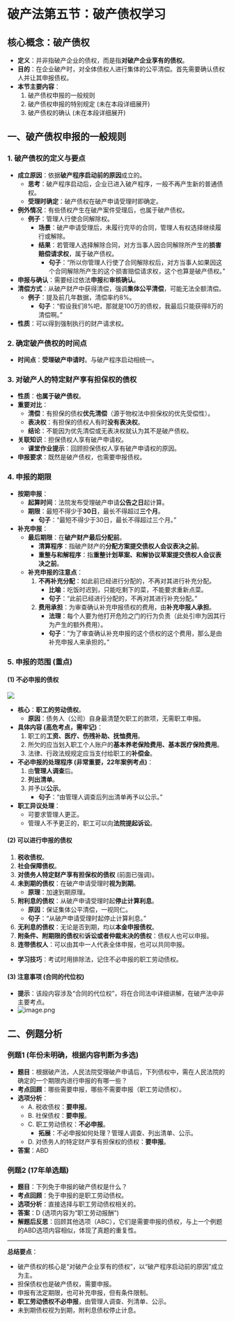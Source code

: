 # 破产法第五节：破产债权学习
## 核心概念：破产债权
-   **定义**：并非指破产企业的债权，而是指**对破产企业享有的债权**。
-   **目的**：在企业破产时，对全体债权人进行集体的公平清偿。首先需要确认债权人并让其申报债权。
-   **本节主要内容**：
    1.  破产债权申报的一般规则
    2.  破产债权申报的特别规定 (未在本段详细展开)
    3.  破产债权的确认 (未在本段详细展开)
## 一、破产债权申报的一般规则
### 1. 破产债权的定义与要点
-   **成立原因**：依据**破产程序启动前的原因**成立的。
    -   **思考**：破产程序启动后，企业已进入破产程序，一般不再产生新的普通债权。
    -   **受理时确定**：破产债权在破产申请受理时即确定。
-   **例外情况**：有些债权产生在破产案件受理后，也属于破产债权。
    -   **例子**：管理人行使合同解除权。
        -   **场景**：破产申请受理后，未履行完毕的合同，管理人有权选择继续履行或解除。
        -   **结果**：若管理人选择解除合同，对方当事人因合同解除所产生的**损害赔偿请求权**，属于破产债权。
            -   **句子**：“所以你管理人行使了合同解除权后，对方当事人如果因这个合同解除所产生的这个损害赔偿请求权，这个也算是破产债权。”
-   **申报与确认**：需要经过依法**申报**和**审核确认**。
-   **清偿方式**：从破产财产中获得清偿，强调**集体公平清偿**，可能无法全额清偿。
    -   **例子**：提及前几年数据，清偿率约8%。
        -   **句子**：“假设我们8%吧，那就是100万的债权，我最后只能获得8万的清偿啊。”
-   **性质**：可以得到强制执行的财产请求权。
### 2. 确定破产债权的时间点
-   **时间点**：**受理破产申请时**。与破产程序启动相统一。
### 3. 对破产人的特定财产享有担保权的债权
-   **性质**：**也属于破产债权**。
-   **重要对比**：
    -   **清偿**：有担保的债权**优先清偿**（源于物权法中担保权的优先受偿性）。
    -   **表决权**：有担保的债权人有时**没有表决权**。
    -   **结论**：不能因为优先清偿或无表决权就认为其不是破产债权。
-   **关联知识**：担保债权人享有破产申请权。
    -   **课堂作业提示**：回顾担保债权人享有破产申请权的原因。
-   **申报要求**：既然是破产债权，也需要申报债权。
### 4. 申报的期限
-   **按期申报**：
    -   **起算时间**：法院发布受理破产申请**公告之日**起计算。
    -   **期限**：最短不得少于**30日**，最长不得超过**三个月**。
        -   **句子**：“最短不得少于30日，最长不得超过三个月。”
-   **补充申报**：
    -   **最后期限**：在**破产财产最后分配前**。
        -   **清算程序**：指破产财产的**分配方案提交债权人会议表决之前**。
        -   **重整与和解程序**：指**重整计划草案、和解协议草案提交债权人会议表决之前**。
    -   **补充申报的注意点**：
        1.  **不再补充分配**：如此前已经进行分配的，不再对其进行补充分配。
            -   **比喻**：吃饭时迟到，只能吃剩下的菜，不能要求重新点菜。
            -   **句子**：“此前已经进行分配的，不再对其进行补充分配。”
        2.  **费用承担**：为审查确认补充申报债权的费用，由**补充申报人承担**。
            -   **法理**：每个人要为他打开危险之门的行为负责（此处引申为因其行为产生的额外费用）。
            -   **句子**：“为了审查确认补充申报的这个债权的这个费用，那么是由补充申报人来承担的。”
### 5. 申报的范围 (重点)
#### (1) 不必申报的债权
![](https://raw.githubusercontent.com/SAMLAY-c/obsidian-photos/university/img/20250521085037429.png)

-   **核心**：**职工的劳动债权**。
    -   **原因**：债务人（公司）自身最清楚欠职工的款项，无需职工申报。
-   **具体内容 (高危考点，需牢记)**：
    1.  职工的**工资、医疗、伤残补助、抚恤费用**。
    2.  所欠的应当划入职工个人账户的**基本养老保险费用、基本医疗保险费用**。
    3.  法律、行政法规规定应当支付给职工的**补偿金**。
-   **不必申报的处理程序 (非常重要，22年案例考点)**：
    1.  由**管理人调查**后。
    2.  **列出清单**。
    3.  并予以**公示**。
        -   **句子**：“由管理人调查后列出清单再予以公示。”
-   **职工异议处理**：
    -   可要求管理人更正。
    -   管理人不予更正的，职工可以向**法院提起诉讼**。
#### (2) 可以进行申报的债权
1.  **税收债权**。
2.  **社会保障债权**。
3.  **对债务人特定财产享有担保权的债权** (前面已强调)。
4.  **未到期的债权**：在破产申请受理时**视为到期**。
    -   **原理**：加速到期原理。
5.  **附利息的债权**：从破产申请受理时起**停止计算利息**。
    -   **原因**：保证集体公平清偿，一视同仁。
    -   **句子**：“从破产申请受理时起停止计算利息。”
6.  **无利息的债权**：无论是否到期，均以**本金申报债权**。
7.  **附条件、附期限的债权**和**诉讼或者仲裁未决的债权**：债权人也可以申报。
8.  **连带债权人**：可以由其中一人代表全体申报，也可以共同申报。
-   **学习技巧**：考试时用排除法，记住不必申报的职工劳动债权。
#### (3) 注意事项 (合同的代位权)
-   **提示**：该段内容涉及“合同的代位权”，将在合同法中详细讲解，在破产法中非主要考点。
- ![image.png](https://raw.githubusercontent.com/SAMLAY-c/obsidian-photos/university/img/20250521085322744.png)

## 二、例题分析
### 例题1 (年份未明确，根据内容判断为多选)
-   **题目**：根据破产法，人民法院受理破产申请后，下列债权中，需在人民法院的确定的一个期限内进行申报的有哪一些？
-   **考点回顾**：哪些需要申报，哪些不需要申报（职工劳动债权）。
-   **选项分析**：
    -   A. 税收债权：**要申报**。
    -   B. 社保债权：**要申报**。
    -   C. 职工劳动债权：**不必申报**。
        -   **拓展**：不必申报如何处理？管理人调查、列出清单、公示。
    -   D. 对债务人的特定财产享有担保权的债权：**要申报**。
-   **答案**：ABD
### 例题2 (17年单选题)
-   **题目**：下列免于申报的破产债权是什么？
-   **考点回顾**：免于申报的是职工劳动债权。
-   **选项分析**：直接选择与职工劳动债权相关的。
-   **答案**：D (选项内容为“职工劳动报酬”)
-   **解题后反思**：回顾其他选项（ABC），它们是需要申报的债权，与上一个例题的ABD选项内容相似，体现了真题的重复性。
---
**总结要点**：
- 破产债权的核心是“对破产企业享有的债权”，以“破产程序启动前的原因”成立为主。
- 担保债权也是破产债权，需要申报。
- 申报有法定期限，也可补充申报，但有条件限制。
- **职工劳动债权不必申报**，由管理人调查、列清单、公示。
- 未到期债权视为到期，附利息债权停止计息。